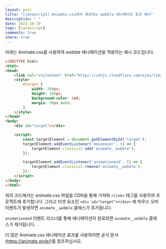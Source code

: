 ```yaml
---
layout: post
title: "[javascript] Animate.css에서 제공하는 wobble 애니메이션 효과 예시"
description: " "
date: 2023-10-19
tags: [javascript]
comments: true
share: true
---
```


아래는 Animate.css를 사용하여 wobble 애니메이션을 적용하는 예시 코드입니다.

```html
<!DOCTYPE html>
<html>
<head>
    <link rel="stylesheet" href="https://cdnjs.cloudflare.com/ajax/libs/animate.css/4.1.1/animate.min.css">
    <style>
        #target {
            width: 200px;
            height: 200px;
            background-color: red;
            margin: 50px auto;
        }
    </style>
</head>
<body>
    <div id="target"></div>

    <script>
        const targetElement = document.getElementById('target');
        targetElement.addEventListener('mouseover', () => {
            targetElement.classList.add('animate__wobble');
        });

        targetElement.addEventListener('animationend', () => {
            targetElement.classList.remove('animate__wobble');
        });
    </script>
</body>
</html>
```

위의 코드에서는 animate.css 파일을 CDN을 통해 가져와 `<link>` 태그를 사용하여 프로젝트에 추가합니다. 그리고 타겟 요소인 `<div id="target"></div>` 에 마우스 오버 이벤트가 발생하면 `animate__wobble` 클래스가 추가됩니다. 

`animationend` 이벤트 리스너를 통해 애니메이션이 완료되면 `animate__wobble` 클래스가 제거됩니다.

더 많은 Animate.css 애니메이션 효과를 사용하려면 공식 문서(https://animate.style/)를 참조하십시오.